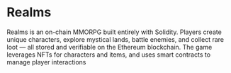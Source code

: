# Realms
Realms is an on-chain MMORPG built entirely with Solidity. Players create unique characters, explore mystical lands, battle enemies, and collect rare loot — all stored and verifiable on the Ethereum blockchain. The game leverages NFTs for characters and items, and uses smart contracts to manage player interactions
